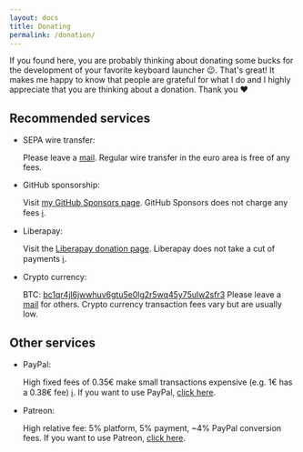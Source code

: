 ```yaml
---
layout: docs
title: Donating
permalink: /donation/
---
```

 
If you found here, you are probably thinking about donating some bucks for the development of your favorite keyboard launcher 😉.
That's great!
It makes me happy to know that people are grateful for what I do and I highly appreciate that you are thinking about a donation. 
Thank you ❤️

## Recommended services

* SEPA wire transfer:

  Please leave a [mail](mailto:manuelschneid3r@gmail.com?subject=Albert%20SEPA%20donation&body=Please%20send%20me%20your%20IBAN.).
  Regular wire transfer in the euro area is free of any fees. 

* GitHub sponsorship:

  Visit [my GitHub Sponsors page](https://github.com/sponsors/ManuelSchneid3r).
  GitHub Sponsors does not charge any fees [ℹ️](https://docs.github.com/en/sponsors/getting-started-with-github-sponsors/about-github-sponsors#about-github-sponsors).

* Liberapay:

  Visit the [Liberapay donation page](https://liberapay.com/manuelschneid3r/donate).
  Liberapay does not take a cut of payments [ℹ️](https://liberapay.com/about/faq#how-funded).

* Crypto currency:

  BTC: [bc1qr4jl6jwwhuv6gtu5e0lg2r5wq45y75ulw2sfr3](bitcoin:bc1qr4jl6jwwhuv6gtu5e0lg2r5wq45y75ulw2sfr3?amount=0.001)
  Please leave a [mail](mailto:manuelschneid3r@gmail.com?subject=Albert%20crypto%20donation) for others.
  Crypto currency transaction fees vary but are usually low.

## Other services

* PayPal:

  High fixed fees of 0.35€ make small transactions expensive (e.g. 1€ has a 0.38€ fee) [ℹ️](https://www.paypal.com/webapps/mpp/paypal-fees).
  If you want to use PayPal, [click here](https://www.paypal.com/donate/?hosted_button_id=W74BQPKPGNSNC).

* Patreon:

  High relative fee: 5% platform, 5% payment, ~4% PayPal conversion fees.
  If you want to use Patreon, [click here](https://www.patreon.com/bePatron?u=4631163).
